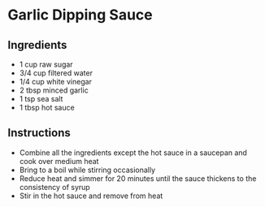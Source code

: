 # Garlic Dipping Sauce

## Ingredients

* 1 cup raw sugar
* 3/4 cup filtered water
* 1/4 cup white vinegar
* 2 tbsp minced garlic
* 1 tsp sea salt
* 1 tbsp hot sauce

## Instructions

* Combine all the ingredients except the hot sauce in a saucepan and cook over medium heat
* Bring to a boil while stirring occasionally
* Reduce heat and simmer for 20 minutes until the sauce thickens to the consistency of syrup
* Stir in the hot sauce and remove from heat
